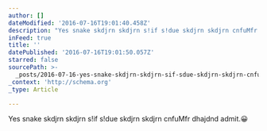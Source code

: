 ```yaml
---
author: []
dateModified: '2016-07-16T19:01:40.458Z'
description: "Yes snake skdjrn skdjrn s!if s!due skdjrn skdjrn cnfuMfr dhajdnd admit.\uD83D\uDE00"
inFeed: true
title: ''
datePublished: '2016-07-16T19:01:50.057Z'
starred: false
sourcePath: >-
  _posts/2016-07-16-yes-snake-skdjrn-skdjrn-sif-sdue-skdjrn-skdjrn-cnfumfr-dha.md
_context: 'http://schema.org'
_type: Article

---
```

Yes snake skdjrn skdjrn s!if s!due skdjrn skdjrn cnfuMfr dhajdnd admit.😀